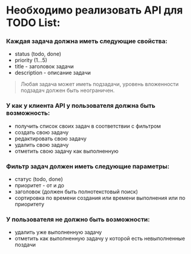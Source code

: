 # Необходимо реализовать API для TODO List:

### Каждая задача должна иметь следующие свойства:

- status (todo, done)
- priority (1...5)
- title - заголовок задачи
- description - описание задачи

> Любая задача может иметь подзадачи, уровень вложенности подзадач должен быть неограничен.

### У как у клиента API у пользователя должна быть возможность:
- получить список своих задач в соответствии с фильтром
- создать свою задачу
- редактировать свою задачу
- удалить свою задачу
- отметить свою задачу как выполненную

### Фильтр задач должен иметь следующие параметры:
- статус (todo, done)
- приоритет - от и до
- заголовок (должен быть полнотекстовый поиск)
- сортировка по времени создания или времени выполнения или по приоритету

### У пользователя не должно быть возможности:
- удалить уже выполненную задачу
- отметить как выполненную задачу у которой есть невыполненные поздачи
